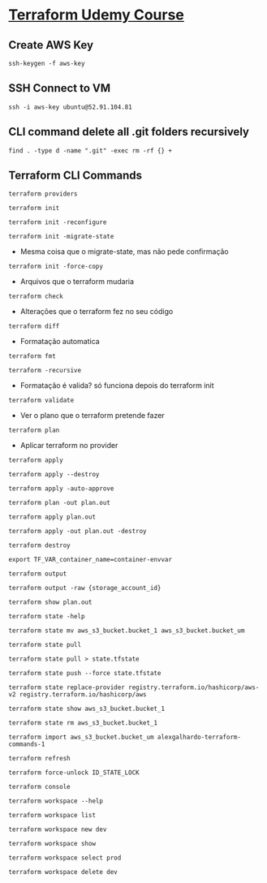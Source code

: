 # [Terraform Udemy Course](https://www.udemy.com/course/terraform-do-basico-ao-avancado)

## Create AWS Key
```
ssh-keygen -f aws-key
```

## SSH Connect to VM
```
ssh -i aws-key ubuntu@52.91.104.81
```

## CLI command delete all .git folders recursively
```
find . -type d -name ".git" -exec rm -rf {} +
```

## Terraform CLI Commands
```
terraform providers
```

```
terraform init
```

```
terraform init -reconfigure
```

```
terraform init -migrate-state
```

- Mesma coisa que o migrate-state, mas não pede confirmação
```
terraform init -force-copy
```

- Arquivos que o terraform mudaria
```
terraform check
```

- Alterações que o terraform fez no seu código
```
terraform diff
```

- Formatação automatica
```
terraform fmt
```

```
terraform -recursive
```

- Formatação é valida? só funciona depois do terraform init
```
terraform validate
```

- Ver o plano que o terraform pretende fazer
```
terraform plan
```

- Aplicar terraform no provider
```
terraform apply
```

```
terraform apply --destroy
```

```
terraform apply -auto-approve
```

```
terraform plan -out plan.out
```

```
terraform apply plan.out
```

```
terraform apply -out plan.out -destroy
```

```
terraform destroy
```

```
export TF_VAR_container_name=container-envvar
```

```
terraform output
```

```
terraform output -raw {storage_account_id}
```

```
terraform show plan.out
```

```
terraform state -help
```

```
terraform state mv aws_s3_bucket.bucket_1 aws_s3_bucket.bucket_um
```

```
terraform state pull
```

```
terraform state pull > state.tfstate
```

```
terraform state push --force state.tfstate
```

```
terraform state replace-provider registry.terraform.io/hashicorp/aws-v2 registry.terraform.io/hashicorp/aws
```

```
terraform state show aws_s3_bucket.bucket_1
```

```
terraform state rm aws_s3_bucket.bucket_1
```

```
terraform import aws_s3_bucket.bucket_um alexgalhardo-terraform-commands-1
```

```
terraform refresh
```

```
terraform force-unlock ID_STATE_LOCK
```

```
terraform console
```

```
terraform workspace --help
```

```
terraform workspace list
```

```
terraform workspace new dev
```

```
terraform workspace show
```

```
terraform workspace select prod
```

```
terraform workspace delete dev
```